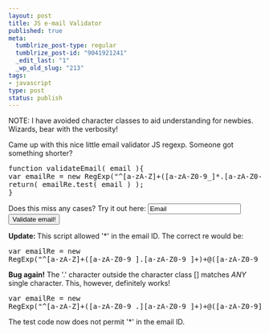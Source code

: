 ```yaml
--- 
layout: post
title: JS e-mail Validator
published: true
meta: 
  tumblrize_post-type: regular
  tumblrize_post-id: "9041921241"
  _edit_last: "1"
  _wp_old_slug: "213"
tags: 
- javascript
type: post
status: publish
---
```

NOTE: I have avoided character classes to aid understanding for newbies. Wizards, bear with the verbosity!

Came up with this nice little email validator JS regexp. Someone got something shorter?
<pre class="brush: javascript">function validateEmail( email ){
var emailRe = new RegExp("^[a-zA-Z]+([a-zA-Z0-9_]*.[a-zA-Z0-9_]+)*@([a-zA-Z0-9_]+.[a-zA-Z0-9_]+)*$",'i');
return( emailRe.test( email ) );
}</pre>

Does this miss any cases? Try it out here: <input id="email" type="text" value="Email" /> <button onclick="validateEmail( getElementById('email').value );return false;"> Validate email! </button>

<script type="text/javascript">
    function validateEmail( email ){ var emailRe = new RegExp("^[a-zA-Z]+([a-zA-Z0-9_.][a-zA-Z0-9_]+)+@([a-zA-Z0-9]+([.a-zA-Z0-9_])+)$",'i'); alert( emailRe.test( email ) ? "Valid" : "Invalid email" ); }
</script>

<strong>Update: </strong>This script allowed '*' in the email ID. The correct re would be: <pre class="brush: javascript">var emailRe = new RegExp("^[a-zA-Z]+([a-zA-Z0-9_].[a-zA-Z0-9_]+)+@([a-zA-Z0-9_]+.[a-zA-Z0-9_]+)+$",'i');</pre>

<strong>Bug again!</strong> The '.' character outside the character class [] matches *ANY* single character. This, however, definitely works! <pre class="brush: javascript">var emailRe = new RegExp("^[a-zA-Z]+([a-zA-Z0-9_.][a-zA-Z0-9_]+)+@([a-zA-Z0-9]+([.a-zA-Z0-9_])+)$".'i');</pre>
The test code now does not permit '*' in the email ID.
